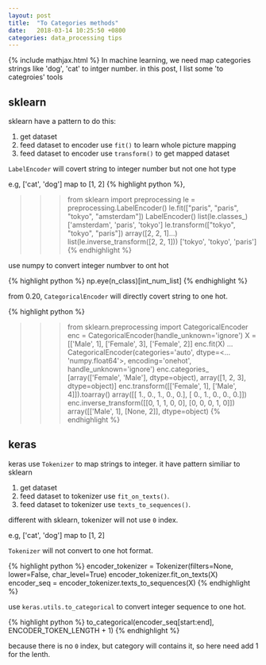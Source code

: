 ```yaml
---
layout: post
title:  "To Categories methods"
date:   2018-03-14 10:25:50 +0800
categories: data_processing tips
---
```

{% include mathjax.html %}
In machine learning, we need map categories strings like 'dog', 'cat' to intger number.
in this post, I list some 'to categroies' tools
## sklearn 
sklearn have a pattern to do this:
1. get dataset
2. feed dataset to encoder use `fit()` to learn whole picture mapping
3. feed dataset to encoder use `transform()` to get mapped dataset

`LabelEncoder` will covert string to integer number but not one hot type

e.g, ['cat', 'dog'] map to [1, 2]
{% highlight python %},
>>> from sklearn import preprocessing
>>> le = preprocessing.LabelEncoder()
>>> le.fit(["paris", "paris", "tokyo", "amsterdam"])
LabelEncoder()
>>> list(le.classes_)
['amsterdam', 'paris', 'tokyo']
>>> le.transform(["tokyo", "tokyo", "paris"]) 
array([2, 2, 1]...)
>>> list(le.inverse_transform([2, 2, 1]))
['tokyo', 'tokyo', 'paris']
{% endhighlight %}


use numpy to convert integer numbver to ont hot

{% highlight python %}
np.eye(n_class)[int_num_list]
{% endhighlight %}

from 0.20, `CategoricalEncoder` will directly covert string to one hot.

{% highlight python %}
>>> from sklearn.preprocessing import CategoricalEncoder
>>> enc = CategoricalEncoder(handle_unknown='ignore')
>>> X = [['Male', 1], ['Female', 3], ['Female', 2]]
>>> enc.fit(X)
... 
CategoricalEncoder(categories='auto', dtype=<... 'numpy.float64'>,
          encoding='onehot', handle_unknown='ignore')
>>> enc.categories_
[array(['Female', 'Male'], dtype=object), array([1, 2, 3], dtype=object)]
>>> enc.transform([['Female', 1], ['Male', 4]]).toarray()
array([[ 1.,  0.,  1.,  0.,  0.],
       [ 0.,  1.,  0.,  0.,  0.]])
>>> enc.inverse_transform([[0, 1, 1, 0, 0], [0, 0, 0, 1, 0]])
array([['Male', 1],
       [None, 2]], dtype=object)
{% endhighlight %}

## keras
keras use `Tokenizer` to map strings to integer.
it have pattern similiar to sklearn
1. get dataset
2. feed dataset to tokenizer use `fit_on_texts()`.
3. feed dataset to tokenizer use `texts_to_sequences()`.

different with sklearn, tokenizer will not use `0` index.

e.g, ['cat', 'dog'] map to [1, 2]

`Tokenizer` will not convert to one hot format.

{% highlight python %}
encoder_tokenizer = Tokenizer(filters=None, lower=False, char_level=True)
encoder_tokenizer.fit_on_texts(X)
encoder_seq = encoder_tokenizer.texts_to_sequences(X)
{% endhighlight %}

use `keras.utils.to_categorical` to convert integer sequence to one hot.

{% highlight python %}
to_categorical(encoder_seq[start:end], ENCODER_TOKEN_LENGTH + 1)
{% endhighlight %}

because there is no `0` index, but category will contains it, so here need add 1 for 
the lenth.